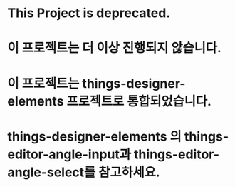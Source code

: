 # This Project is deprecated.
# 이 프로젝트는 더 이상 진행되지 않습니다.
# 이 프로젝트는 things-designer-elements 프로젝트로 통합되었습니다.
# things-designer-elements 의 things-editor-angle-input과 things-editor-angle-select를 참고하세요.
